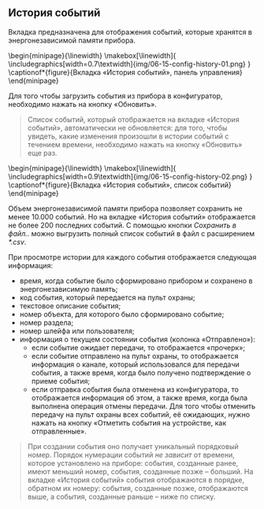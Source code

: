 ## История событий

Вкладка предназначена для отображения событий, которые хранятся в энергонезависимой памяти прибора.

\begin{minipage}{\linewidth}
	\makebox[\linewidth]{
 		\includegraphics[width=0.7\textwidth]{img/06-15-config-history-01.png}
 	}
	\captionof*{figure}{Вкладка «История событий», панель управления}
\end{minipage}


Для того чтобы загрузить события из прибора в конфигуратор, необходимо нажать на кнопку «Обновить». 

> Список событий, который отображается на вкладке «История событий», автоматически не обновляется: для того, чтобы увидеть, какие изменения произошли в истории событий с течением времени, необходимо нажать на кнопку «Обновить» еще раз.

\begin{minipage}{\linewidth}
	\makebox[\linewidth]{
 		\includegraphics[width=0.9\textwidth]{img/06-15-config-history-02.png}
 	}
	\captionof*{figure}{Вкладка «История событий», список событий}
\end{minipage}


Объем энергонезависимой памяти прибора позволяет сохранить не менее 10.000 событий. Но на вкладке «История событий» отображается не более 200 последних событий. С помощью кнопки _Сохранить в файл.._ можно выгрузить полный список событий в файл с расширением _*.csv_.

При просмотре истории для каждого события отображается следующая информация:

* время, когда событие было сформировано прибором и сохранено в энергонезависимую память;
* код события, который передается на пульт охраны;
* текстовое описание события;
* номер объекта, для которого было сформировано событие;
* номер раздела;
* номер шлейфа или пользователя;
* информация о текущем состоянии события (колонка «Отправлено»):
	* если событие ожидает передачи, то отображается «прочерк»;
	* если событие отправлено на пульт охраны, то отображается информация о канале, который использовался для передачи события, а также время, когда было получено подтверждение о приеме события;
	* если отправка события была отменена из конфигуратора, то отображается информация об этом, а также время, когда была выполнена операция отмены передачи.
Для того чтобы отменить передачу на пульт охраны всех событий, её ожидающих, нужно нажать на кнопку «Отметить события на устройстве, как отправленные».

> При создании события оно получает уникальный порядковый номер. Порядок нумерации событий *не зависит* от времени, которое установлено на приборе: события, созданные ранее, имеют меньший номер, события, созданные позже – больший. На вкладке «История событий» события отображаются в порядке, обратном их номеру: события, созданные позже, отображаются выше, а события, созданные раньше – ниже по списку.

